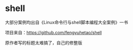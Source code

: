# shell
大部分案例均出自《Linux命令行与shell脚本编程大全案例》一书

项目来自：https://github.com/fengyuhetao/shell

原作者写的标题太难搞了，自己的修整版